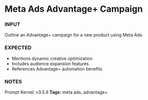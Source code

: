 # Meta Ads Advantage+ Campaign
<!-- markdownlint-disable MD001 -->

### INPUT
Outline an Advantage+ campaign for a new product using Meta Ads.

### EXPECTED
- Mentions dynamic creative optimization
- Includes audience expansion features
- References Advantage+ automation benefits

### NOTES
Prompt Kernel: v3.5.9
**Tags:** meta ads, advantage+
